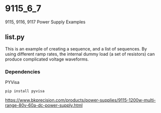 # 9115_6_7
9115, 9116, 9117 Power Supply Examples

## list.py
This is an example of creating a sequence, and a list of sequences. By using different ramp rates, the internal dummy load (a set of resistors) can produce complicated voltage waveforms.
### Dependencies
PYVisa 
```
pip install pyvisa
```

https://www.bkprecision.com/products/power-supplies/9115-1200w-multi-range-80v-60a-dc-power-supply.html
